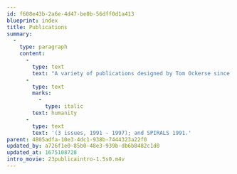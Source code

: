 ```yaml
---
id: f608e43b-2a6e-4d47-be0b-56dff0d1a413
blueprint: index
title: Publications
summary:
  -
    type: paragraph
    content:
      -
        type: text
        text: "A variety of publications designed by Tom Ockerse since 1965. These include: the J.K. Fogleman Design Studio brochure, 1965; the 1983 issues for Aperture, #93; the 1974 Demarco Gallery Catalogue, Edinburgh, Scotland; the 1977 RISD Graphic Design Department booklet; the journal\_"
      -
        type: text
        marks:
          -
            type: italic
        text: humanity
      -
        type: text
        text: '(3 issues, 1991 - 1997); and SPIRALS 1991.'
parent: 4805adfa-10e3-4dc1-938b-7444323a22f0
updated_by: a726f1e0-85b0-48e3-939b-db6b8482c1d0
updated_at: 1675108728
intro_movie: 23publicaintro-1.5s0.m4v
---
```


